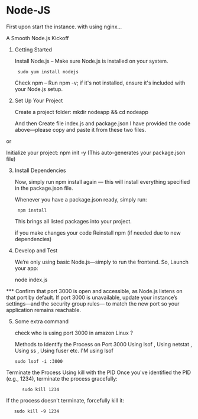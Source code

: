# Node-JS

First upon start the instance. with using nginx...

A Smooth Node.js Kickoff

1. Getting Started

    Install Node.js – Make sure Node.js is installed on your system.

        sudo yum install nodejs
        
    Check npm – Run npm -v; if it's not installed, ensure it's included with your Node.js setup.

3. Set Up Your Project

    Create a project folder: mkdir nodeapp && cd nodeapp

    And then Create file  index.js and package.json 
    I have provided the code above—please copy and paste it from these two files.

or

   Initialize your project: npm init -y (This auto-generates your package.json file)

3. Install Dependencies

    Now, simply run npm install again — this will install everything specified in the package.json file.

    Whenever you have a package.json ready, simply run:

        npm install

    This brings all listed packages into your project.

    if you make changes your code
    Reinstall npm (if needed due to new dependencies)

4. Develop and Test

    We’re only using basic Node.js—simply to run the frontend.
    So,
    Launch your app:

    node index.js

***  Confirm that port 3000 is open and accessible, as Node.js listens on that port by default.
      If port 3000 is unavailable, update your instance’s settings—and the security group rules—
      to match the new port so your application remains reachable.


5.  Some extra command 
    
    check who is using port 3000 in amazon Linux ?

    Methods to Identify the Process on Port 3000
    Using lsof , Using netstat , Using ss , Using fuser etc.
    I'M using lsof
    
        sudo lsof -i :3000

   Terminate the Process
        Using kill with the PID
        Once you've identified the PID (e.g., 1234), terminate the process gracefully:
    
          sudo kill 1234
If the process doesn't terminate, forcefully kill it:
      
       sudo kill -9 1234
    
   
